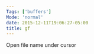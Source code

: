 ```yaml
---
Tags: ['buffers']
Mode: 'normal'
date: 2015-12-11T19:06:27-05:00
title: gf
---
```


Open file name under cursor
